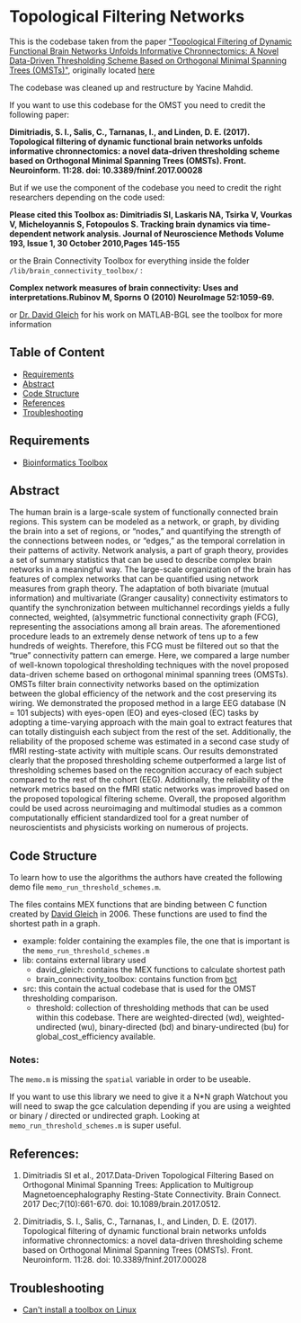 # Topological Filtering Networks

This is the codebase taken from the paper ["Topological Filtering of Dynamic Functional Brain Networks Unfolds Informative Chronnectomics: A Novel Data-Driven Thresholding Scheme Based on Orthogonal Minimal Spanning Trees (OMSTs)"](https://www.frontiersin.org/articles/10.3389/fninf.2017.00028/full), originally located [here](https://github.com/stdimitr/topological_filtering_networks)

The codebase was cleaned up and restructure by Yacine Mahdid.

If you want to use this codebase for the OMST you need to credit the following paper:

**Dimitriadis, S. I., Salis, C., Tarnanas, I., and Linden, D. E. (2017). Topological filtering of dynamic functional brain networks unfolds informative chronnectomics: a novel data-driven thresholding scheme based on Orthogonal Minimal Spanning Trees (OMSTs). Front. Neuroinform. 11:28. doi: 10.3389/fninf.2017.00028**

But if we use the component of the codebase you need to credit the right researchers depending on the code used:

**Please cited this Toolbox as: Dimitriadis SI, Laskaris NA, Tsirka V, Vourkas V, Micheloyannis S, Fotopoulos S. Tracking brain dynamics via time-dependent network analysis. Journal of Neuroscience Methods Volume 193, Issue 1, 30 October 2010,Pages 145-155**

or the Brain Connectivity Toolbox for everything inside the folder `/lib/brain_connectivity_toolbox/` :

**Complex network measures of brain connectivity: Uses and interpretations.Rubinov M, Sporns O (2010) NeuroImage 52:1059-69.**

or [Dr. David Gleich](https://github.com/dgleich/matlab-bgl) for his work on MATLAB-BGL see the toolbox for more information

## Table of Content
- [Requirements](#requirements)
- [Abstract](#abstract)
- [Code Structure](#code-structure)
- [References](#references)
- [Troubleshooting](#troubleshooting)


## Requirements
- [Bioinformatics Toolbox](https://www.mathworks.com/products/bioinfo.html?s_tid=AO_PR_info) 

## Abstract
The human brain is a large-scale system of functionally connected brain regions. This system can be modeled as a network, or graph, by dividing the brain into a set of regions, or “nodes,” and quantifying the strength of the connections between nodes, or “edges,” as the temporal correlation in their patterns of activity. Network analysis, a part of graph theory, provides a set of summary statistics that can be used to describe complex brain networks in a meaningful way. The large-scale organization of the brain has features of complex networks that can be quantified using network measures from graph theory. The adaptation of both bivariate (mutual information) and multivariate (Granger causality) connectivity estimators to quantify the synchronization between multichannel recordings yields a fully connected, weighted, (a)symmetric functional connectivity graph (FCG), representing the associations among all brain areas. The aforementioned procedure leads to an extremely dense network of tens up to a few hundreds of weights. Therefore, this FCG must be filtered out so that the “true” connectivity pattern can emerge. Here, we compared a large number of well-known topological thresholding techniques with the novel proposed data-driven scheme based on orthogonal minimal spanning trees (OMSTs). OMSTs filter brain connectivity networks based on the optimization between the global efficiency of the network and the cost preserving its wiring. We demonstrated the proposed method in a large EEG database (N = 101 subjects) with eyes-open (EO) and eyes-closed (EC) tasks by adopting a time-varying approach with the main goal to extract features that can totally distinguish each subject from the rest of the set. Additionally, the reliability of the proposed scheme was estimated in a second case study of fMRI resting-state activity with multiple scans. Our results demonstrated clearly that the proposed thresholding scheme outperformed a large list of thresholding schemes based on the recognition accuracy of each subject compared to the rest of the cohort (EEG). Additionally, the reliability of the network metrics based on the fMRI static networks was improved based on the proposed topological filtering scheme. Overall, the proposed algorithm could be used across neuroimaging and multimodal studies as a common computationally efficient standardized tool for a great number of neuroscientists and physicists working on numerous of projects.

## Code Structure

To learn how to use the algorithms the authors have created the following demo file `memo_run_threshold_schemes.m`.

The files contains MEX functions that are binding between C function created by [David Gleich](https://www.cs.purdue.edu/homes/dgleich/) in 2006. These functions are used to find the shortest path in a graph.

- example: folder containing the examples file, the one that is important is the `memo_run_threshold_schemes.m`
- lib: contains external library used
    - david_gleich: contains the MEX functions to calculate shortest path
    - brain_connectivity_toolbox: contains function from [bct](https://sites.google.com/site/bctnet/)
- src: this contain the actual codebase that is used for the OMST thresholding comparison.
    - threshold: collection of thresholding methods that can be used within this codebase. There are weighted-directed (wd), weighted-undirected (wu), binary-directed (bd) and binary-undirected (bu) for global_cost_efficiency available.

### Notes:
The `memo.m` is missing the `spatial` variable in order to be useable.

If you want to use this library we need to give it a N*N graph
Watchout you will need to swap the gce calculation depending if 
you are using a weighted or binary / directed or undirected graph. Looking at `memo_run_threshold_schemes.m` is super useful.

## References:

1. Dimitriadis SI et al., 2017.Data-Driven Topological Filtering Based on Orthogonal Minimal Spanning Trees: Application to Multigroup Magnetoencephalography Resting-State Connectivity.
Brain Connect. 2017 Dec;7(10):661-670. doi: 10.1089/brain.2017.0512.


2. Dimitriadis, S. I., Salis, C., Tarnanas, I., and Linden, D. E. (2017). Topological filtering of dynamic functional brain networks unfolds informative chronnectomics: a novel data-driven thresholding scheme based on Orthogonal Minimal Spanning Trees (OMSTs). Front. Neuroinform. 11:28. doi: 10.3389/fninf.2017.00028

## Troubleshooting
- [Can't install a toolbox on Linux](https://www.mathworks.com/matlabcentral/answers/334889-can-t-install-any-toolboxes-because-can-t-write-to-usr-local-matlab-r2017)